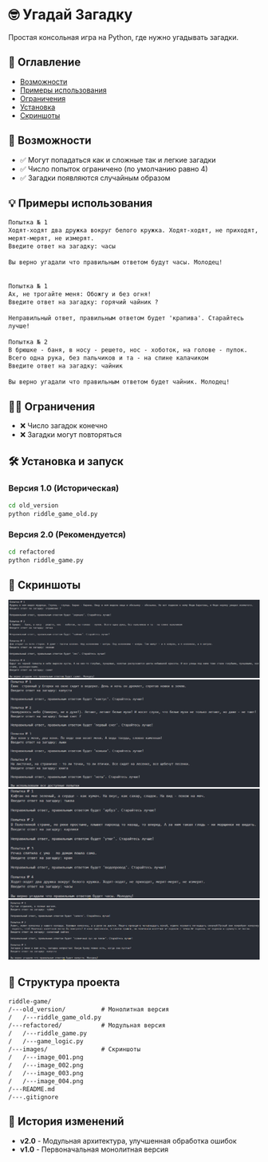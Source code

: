 # 🤓 Угадай Загадку

Простая консольная игра на Python, где нужно угадывать загадки.

## 📖 Оглавление
- [Возможности](#возможности)
- [Примеры использования](#примеры-использования)
- [Ограничения](#ограничения)
- [Установка](#установка)
- [Скриншоты](#скриншоты)

## 🎉 Возможности
- ✅ Могут попадаться как и сложные так и легкие загадки
- ✅ Число попыток ограничено (по умолчанию равно 4)
- ✅ Загадки появляются случайным образом

## 💡 Примеры использования
```
Попытка № 1
Ходят-ходят два дружка вокруг белого кружка. Ходят-ходят, не приходят, мерят-мерят, не измерят.
Введите ответ на загадку: часы

Вы верно угадали что правильным ответом будут часы. Молодец!


Попытка № 1
Ах, не трогайте меня: Обожгу и без огня!
Введите ответ на загадку: горячий чайник ?

Неправильный ответ, правильным ответом будет 'крапива'. Старайтесь лучше!

Попытка № 2
В брюшке - баня, в носу - решето, нос - хоботок, на голове - пупок. Всего одна рука, без пальчиков и та - на спине калачиком
Введите ответ на загадку: чайник

Вы верно угадали что правильным ответом будет чайник. Молодец!
```

## 🏴‍☠️ Ограничения
- ❌ Число загадок конечно
- ❌ Загадки могут повторяться

## 🛠️ Установка и запуск

### Версия 1.0 (Историческая)
```bash
cd old_version
python riddle_game_old.py
```

### Версия 2.0 (Рекомендуется)
```bash
cd refactored
python riddle_game.py
```

## 📸 Скриншоты
![Примеры работы игры в загадки](images/image_001.png)
![Примеры работы игры в загадки](images/image_002.png)
![Примеры работы игры в загадки](images/image_003.png)
![Примеры работы игры в загадки](images/image_004.png)

## 📂 Структура проекта
```
riddle-game/
/---old_version/          # Монолитная версия
/   /---riddle_game_old.py
/---refactored/           # Модульная версия
/   /---riddle_game.py
/   /---game_logic.py
/---images/               # Скриншоты
/   /---image_001.png
/   /---image_002.png
/   /---image_003.png
/   /---image_004.png
/---README.md
/---.gitignore
```

## 🔄️ История изменений
- **v2.0** - Модульная архитектура, улучшенная обработка ошибок
- **v1.0** - Первоначальная монолитная версия